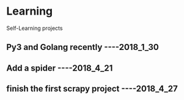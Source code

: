 # Learning
Self-Learning projects

## Py3 and Golang recently ----2018_1_30
## Add a spider ----2018_4_21
## finish the first scrapy project ----2018_4_27
